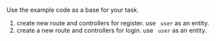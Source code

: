 Use the example code as a base for your task.

1. create new route and controllers for register. use ``` user``` as an entity. 
2. create a new route and controllers for login. use ``` user``` as an entity.
